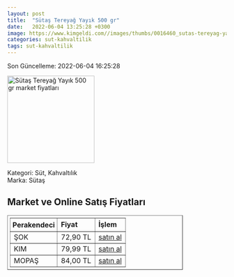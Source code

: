 ```yaml
---
layout: post
title:  "Sütaş Tereyağ Yayık 500 gr"
date:   2022-06-04 13:25:28 +0300
image: https://www.kimgeldi.com//images/thumbs/0016460_sutas-tereyag-yayik-500-gr-_510.jpeg
categories: sut-kahvaltilik
tags: sut-kahvaltilik
---
```


Son Güncelleme: 2022-06-04 16:25:28

<img src="https://www.kimgeldi.com//images/thumbs/0016460_sutas-tereyag-yayik-500-gr-_510.jpeg" width="200" alt="Sütaş Tereyağ Yayık 500 gr market fiyatları" />

Kategori: Süt, Kahvaltılık
<br />
Marka: Sütaş

<h2>Market ve Online Satış Fiyatları</h2>

<table border="1" style="padding: 5px;width:80%;">
  <tr>
    <td style="padding: 5px;"><strong>Perakendeci</strong></td>
    <td><strong>Fiyat</strong></td>
    <td><strong>İşlem</strong></td>
  </tr>
  <tr>
              <td title="Şok">ŞOK</td>
              <td>72,90 TL</td>
              <td><a title="Şok" target="_blank" href="https://www.sokmarket.com.tr/geleneksel-tereyag-500-gr-p-3601/">satın al</a></td>
            </tr><tr>
              <td title="Kim">KIM</td>
              <td>79,99 TL</td>
              <td><a title="Kim" target="_blank" href="https://www.kimgeldi.com/sutas-tereyag-yayik-500-gr">satın al</a></td>
            </tr><tr>
              <td title="Mopaş">MOPAŞ</td>
              <td>84,00 TL</td>
              <td><a title="Mopaş" target="_blank" href="https://www.mopas.com.tr/sutas-yayik-tereyag-500-gr/p/824">satın al</a></td>
            </tr>
</table>
